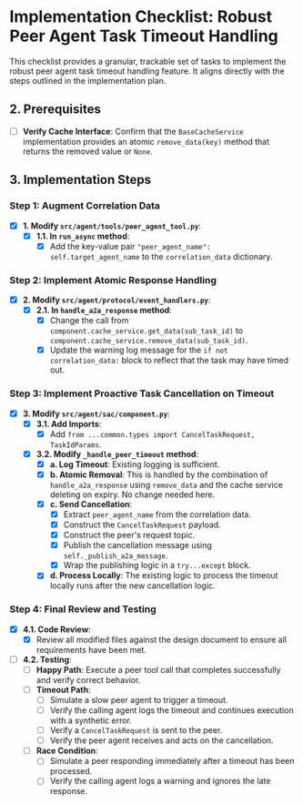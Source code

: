 # Implementation Checklist: Robust Peer Agent Task Timeout Handling

This checklist provides a granular, trackable set of tasks to implement the robust peer agent task timeout handling feature. It aligns directly with the steps outlined in the implementation plan.

## 2. Prerequisites

- [ ] **Verify Cache Interface**: Confirm that the `BaseCacheService` implementation provides an atomic `remove_data(key)` method that returns the removed value or `None`.

## 3. Implementation Steps

### Step 1: Augment Correlation Data

- [x] **1. Modify `src/agent/tools/peer_agent_tool.py`**:
    - [x] **1.1. In `run_async` method**:
        - [x] Add the key-value pair `"peer_agent_name": self.target_agent_name` to the `correlation_data` dictionary.

### Step 2: Implement Atomic Response Handling

- [x] **2. Modify `src/agent/protocol/event_handlers.py`**:
    - [x] **2.1. In `handle_a2a_response` method**:
        - [x] Change the call from `component.cache_service.get_data(sub_task_id)` to `component.cache_service.remove_data(sub_task_id)`.
        - [x] Update the warning log message for the `if not correlation_data:` block to reflect that the task may have timed out.

### Step 3: Implement Proactive Task Cancellation on Timeout

- [x] **3. Modify `src/agent/sac/component.py`**:
    - [x] **3.1. Add Imports**:
        - [x] Add `from ...common.types import CancelTaskRequest, TaskIdParams`.
    - [x] **3.2. Modify `_handle_peer_timeout` method**:
        - [x] **a. Log Timeout**: Existing logging is sufficient.
        - [x] **b. Atomic Removal**: This is handled by the combination of `handle_a2a_response` using `remove_data` and the cache service deleting on expiry. No change needed here.
        - [x] **c. Send Cancellation**:
            - [x] Extract `peer_agent_name` from the correlation data.
            - [x] Construct the `CancelTaskRequest` payload.
            - [x] Construct the peer's request topic.
            - [x] Publish the cancellation message using `self._publish_a2a_message`.
            - [x] Wrap the publishing logic in a `try...except` block.
        - [x] **d. Process Locally**: The existing logic to process the timeout locally runs after the new cancellation logic.

### Step 4: Final Review and Testing

- [x] **4.1. Code Review**:
    - [x] Review all modified files against the design document to ensure all requirements have been met.
- [ ] **4.2. Testing**:
    - [ ] **Happy Path**: Execute a peer tool call that completes successfully and verify correct behavior.
    - [ ] **Timeout Path**:
        - [ ] Simulate a slow peer agent to trigger a timeout.
        - [ ] Verify the calling agent logs the timeout and continues execution with a synthetic error.
        - [ ] Verify a `CancelTaskRequest` is sent to the peer.
        - [ ] Verify the peer agent receives and acts on the cancellation.
    - [ ] **Race Condition**:
        - [ ] Simulate a peer responding immediately after a timeout has been processed.
        - [ ] Verify the calling agent logs a warning and ignores the late response.
